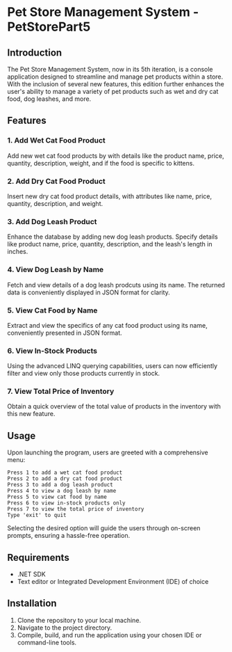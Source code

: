 # Pet Store Management System - PetStorePart5

## Introduction

The Pet Store Management System, now in its 5th iteration, is a console application designed to streamline and manage pet products within a store. With the inclusion of several new features, this edition further enhances the user's ability to manage a variety of pet products such as wet and dry cat food, dog leashes, and more.

## Features

### 1. Add Wet Cat Food Product
Add new wet cat food products by with details like the product name, price, quantity, description, weight, and if the food is specific to kittens.

### 2. Add Dry Cat Food Product
Insert new dry cat food product details, with attributes like name, price, quantity, description, and weight.

### 3. Add Dog Leash Product
Enhance the database by adding new dog leash products. Specify details like product name, price, quantity, description, and the leash's length in inches.

### 4. View Dog Leash by Name
Fetch and view  details of a dog leash prodcuts using its name. The returned data is conveniently displayed in JSON format for clarity.

### 5. View Cat Food by Name
Extract and view the specifics of any cat food product using its name, conveniently presented in JSON format.

### 6. View In-Stock Products
Using the advanced LINQ querying capabilities, users can now efficiently filter and view only those products currently in stock.

### 7. View Total Price of Inventory
Obtain a quick overview of the total value of products in the inventory with this new feature.

## Usage

Upon launching the program, users are greeted with a comprehensive menu:

```
Press 1 to add a wet cat food product
Press 2 to add a dry cat food product
Press 3 to add a dog leash product
Press 4 to view a dog leash by name
Press 5 to view cat food by name
Press 6 to view in-stock products only
Press 7 to view the total price of inventory
Type 'exit' to quit
```

Selecting the desired option will guide the users through on-screen prompts, ensuring a hassle-free operation.

## Requirements

- .NET SDK
- Text editor or Integrated Development Environment (IDE) of choice

## Installation

1. Clone the repository to your local machine.
2. Navigate to the project directory.
3. Compile, build, and run the application using your chosen IDE or command-line tools.